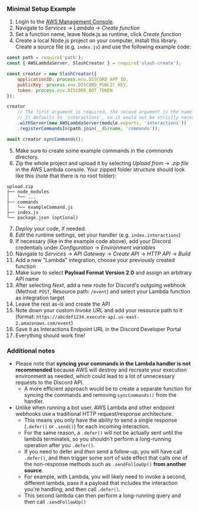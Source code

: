 ### Minimal Setup Example

1. Login to the [AWS Management Console](https://console.aws.amazon.com/).
2. Navigate to *Services* &rarr; *Lambda* &rarr; *Create function*
3. Set a function name, leave Node.js as runtime, click *Create function*
4. Create a local Node.js project on your computer, install this library. Create a source file (e.g. `index.js`) and use the following example code:

```js
const path = require('path');
const { AWSLambdaServer, SlashCreator } = require('slash-create');

const creator = new SlashCreator({
    applicationID: process.env.DISCORD_APP_ID,
    publicKey: process.env.DISCORD_PUBLIC_KEY,
    token: process.env.DISCORD_BOT_TOKEN
});

creator
    // The first argument is required, the second argument is the name or "target" of the export.
    // It defaults to 'interactions', so it would not be strictly necessary here.
    .withServer(new AWSLambdaServer(module.exports, 'interactions'))
    .registerCommandsIn(path.join(__dirname, 'commands'));

await creator.syncCommands();
```

5. Make sure to create some example commands in the *commands* directory.
6. Zip the whole project and upload it by selecting *Upload from* &rarr; *.zip file* in the AWS Lambda console. Your zipped folder structure should look like this (note that there is no root folder):

```
upload.zip
├── node_modules
│   └── ...
├── commands
│   └── exampleCommand.js
├── index.js
└── package.json (optional)
```

7. *Deploy* your code, if needed.
8. *Edit* the runtime settings, set your handler (e.g. `index.interactions`)
9. If necessary (like in the example code above), add your Discord credentials under *Configuration* &rarr; *Environment variables*
10. Navigate to *Services* &rarr; *API Gateway* &rarr; *Create API* &rarr; *HTTP API* &rarr; *Build*
11. Add a new "Lambda" integration, choose your previously created function
12. Make sure to select **Payload Format Version 2.0** and assign an arbitrary API name
13. After selecting *Next*, add a new route for Discord's outgoing webhook (Method: `POST`, Resource path: `/event`) and select your Lambda function as integration target
14. Leave the rest as-is and create the API
15. Note down your custom *Invoke URL* and add your resource path to it (format: `https://abcdef1234.execute-api.us-east-2.amazonaws.com/event`)
16. Save it as Interactions Endpoint URL in the Discord Developer Portal
17. Everything should work fine!

### Additional notes
- Please note that **syncing your commands in the Lambda handler is not recommended** because AWS will destroy and recreate your execution environment as needed, which could lead to a lot of unnecessary requests to the Discord API.
  - A more efficient approach would be to create a separate function for syncing the commands and removing `syncCommands()` from the handler.
- Unlike when running a bot user, AWS Lambda and other endpoint webhooks use a traditional HTTP request/response architecture.
  - This means you only have the ability to send a single response (`.defer()` or `.send()`) for each incoming interaction.
  - For the same reason, a `.defer()` will not be actually sent until the lambda terminates, so you shouldn't perform a long-running operation after you `.defer()`.
  - If you need to defer and *then* send a follow-up, you will have call `.defer()`, and then trigger some sort of side effect that calls one of the non-response methods such as `.sendFollowUp()` **from another source**.
  - For example, with Lambda, you will likely need to invoke a second, different lambda, pass it a payload that includes the interaction you're handling, and then call `.defer()`.
  - This second lambda can then perform a long-running query and then call `.sendFollowUp()`
